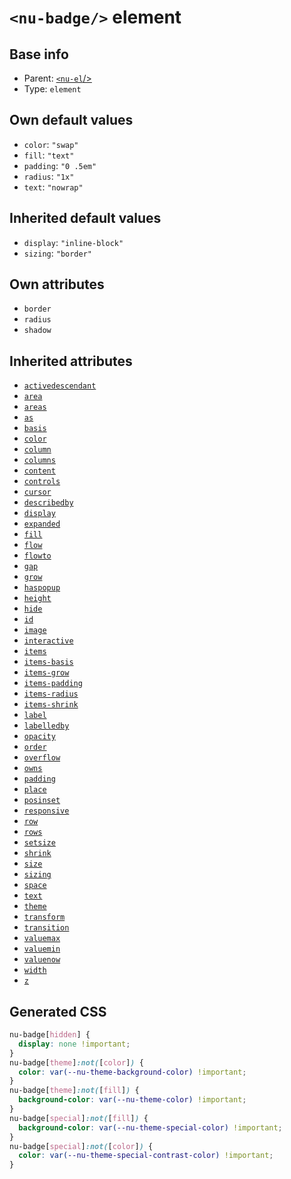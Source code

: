 # `<nu-badge/>` element

## Base info
* Parent: [`<nu-el`/>](./nu-el.md)
* Type: `element`


## Own default values
* `color`: `"swap"`
* `fill`: `"text"`
* `padding`: `"0 .5em"`
* `radius`: `"1x"`
* `text`: `"nowrap"`

## Inherited default values
* `display`: `"inline-block"`
* `sizing`: `"border"`


## Own attributes
* `border`
* `radius`
* `shadow`


## Inherited attributes
* [`activedescendant`](../attributes/activedescendant.md)
* [`area`](../attributes/area.md)
* [`areas`](../attributes/areas.md)
* [`as`](../attributes/as.md)
* [`basis`](../attributes/basis.md)
* [`color`](../attributes/color.md)
* [`column`](../attributes/column.md)
* [`columns`](../attributes/columns.md)
* [`content`](../attributes/content.md)
* [`controls`](../attributes/controls.md)
* [`cursor`](../attributes/cursor.md)
* [`describedby`](../attributes/describedby.md)
* [`display`](../attributes/display.md)
* [`expanded`](../attributes/expanded.md)
* [`fill`](../attributes/fill.md)
* [`flow`](../attributes/flow.md)
* [`flowto`](../attributes/flowto.md)
* [`gap`](../attributes/gap.md)
* [`grow`](../attributes/grow.md)
* [`haspopup`](../attributes/haspopup.md)
* [`height`](../attributes/height.md)
* [`hide`](../attributes/hide.md)
* [`id`](../attributes/id.md)
* [`image`](../attributes/image.md)
* [`interactive`](../attributes/interactive.md)
* [`items`](../attributes/items.md)
* [`items-basis`](../attributes/items-basis.md)
* [`items-grow`](../attributes/items-grow.md)
* [`items-padding`](../attributes/items-padding.md)
* [`items-radius`](../attributes/items-radius.md)
* [`items-shrink`](../attributes/items-shrink.md)
* [`label`](../attributes/label.md)
* [`labelledby`](../attributes/labelledby.md)
* [`opacity`](../attributes/opacity.md)
* [`order`](../attributes/order.md)
* [`overflow`](../attributes/overflow.md)
* [`owns`](../attributes/owns.md)
* [`padding`](../attributes/padding.md)
* [`place`](../attributes/place.md)
* [`posinset`](../attributes/posinset.md)
* [`responsive`](../attributes/responsive.md)
* [`row`](../attributes/row.md)
* [`rows`](../attributes/rows.md)
* [`setsize`](../attributes/setsize.md)
* [`shrink`](../attributes/shrink.md)
* [`size`](../attributes/size.md)
* [`sizing`](../attributes/sizing.md)
* [`space`](../attributes/space.md)
* [`text`](../attributes/text.md)
* [`theme`](../attributes/theme.md)
* [`transform`](../attributes/transform.md)
* [`transition`](../attributes/transition.md)
* [`valuemax`](../attributes/valuemax.md)
* [`valuemin`](../attributes/valuemin.md)
* [`valuenow`](../attributes/valuenow.md)
* [`width`](../attributes/width.md)
* [`z`](../attributes/z.md)

## Generated CSS
```css
nu-badge[hidden] {
  display: none !important;
}
nu-badge[theme]:not([color]) {
  color: var(--nu-theme-background-color) !important;
}
nu-badge[theme]:not([fill]) {
  background-color: var(--nu-theme-color) !important;
}
nu-badge[special]:not([fill]) {
  background-color: var(--nu-theme-special-color) !important;
}
nu-badge[special]:not([color]) {
  color: var(--nu-theme-special-contrast-color) !important;
}
```
